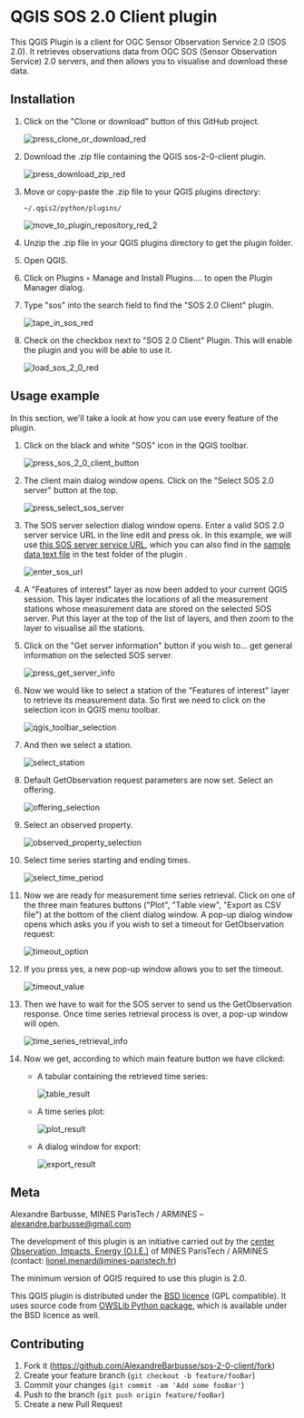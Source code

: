 # QGIS SOS 2.0 Client plugin
This QGIS Plugin is a client for OGC Sensor Observation Service 2.0 (SOS 2.0). 
It retrieves observations data from OGC SOS (Sensor Observation Service) 2.0 servers, and then allows you to visualise and download these data.     

## Installation    
1. Click on the "Clone or download" button of this GitHub project. 

   ![press_clone_or_download_red](https://user-images.githubusercontent.com/20395133/28575415-25421f3c-7151-11e7-97b4-aaf707255e0e.png)      


2. Download the .zip file containing the QGIS sos-2-0-client plugin.      

   ![press_download_zip_red](https://user-images.githubusercontent.com/20395133/28575446-3bc776e4-7151-11e7-8f17-d7d298d7f1a8.png)              

3. Move or copy-paste the .zip file to your QGIS plugins directory:
   ```
   ~/.qgis2/python/plugins/
   ```
    ![move_to_plugin_repository_red_2](https://user-images.githubusercontent.com/20395133/28575484-5273580e-7151-11e7-9512-3cb04730a730.png)      

4. Unzip the .zip file in your QGIS plugins directory to get the plugin folder.

5. Open QGIS.

6. Click on Plugins ‣ Manage and Install Plugins.... to open the Plugin Manager dialog.

7. Type "sos" into the search field to find the "SOS 2.0 Client" plugin.      

   ![tape_in_sos_red](https://user-images.githubusercontent.com/20395133/28575533-7b359a2c-7151-11e7-81bd-93d93fcbb807.png)              
   
8. Check on the checkbox next to "SOS 2.0 Client" Plugin. This will enable the plugin and you will be able to use it.          

   ![load_sos_2_0_red](https://user-images.githubusercontent.com/20395133/28575657-dd3f54ec-7151-11e7-95ab-a84fd6f78d33.png)    
   


## Usage example

In this section, we'll take a look at how you can use every feature of the plugin.

1. Click on the black and white "SOS" icon in the QGIS toolbar.                 

   ![press_sos_2_0_client_button](https://user-images.githubusercontent.com/20395133/28576345-0817b2f2-7154-11e7-859b-ac8031bead32.png)        
   
2. The client main dialog window opens. Click on the "Select SOS 2.0 server" button at the top.     

   ![press_select_sos_server](https://user-images.githubusercontent.com/20395133/28576984-b1c9dec8-7155-11e7-861d-2503abcfb8ed.png) 
   
3. The SOS server selection dialog window opens. Enter a valid SOS 2.0 server service URL in the line edit and press ok. In this example, we will use [this SOS server service URL](http://insitu.webservice-energy.org/52n-sos-webapp/sos), which you can also find in the [sample data text file](/test/sample_data.txt) in the test folder of the plugin .  

   ![enter_sos_url](https://user-images.githubusercontent.com/20395133/28578028-c29d9c5a-7158-11e7-87c9-01381ceb944f.png) 
   
4. A "Features of interest" layer as now been added to your current QGIS session. This layer indicates the locations of all the measurement stations whose measurement data are stored on the selected SOS server. Put this layer at the top of the list of layers, and then zoom to the layer to visualise all the stations.

5. Click on the "Get server information" button if you wish to... get general information on the selected SOS server.     

   ![press_get_server_info](https://user-images.githubusercontent.com/20395133/28581852-c23636e0-7163-11e7-8bb1-1e9b8e6d7ad7.png)
   
6. Now we would like to select a station of the "Features of interest" layer to retrieve its measurement data. So first we need to click on the selection icon in QGIS menu toolbar.    

   ![qgis_toolbar_selection](https://user-images.githubusercontent.com/20395133/28582596-4913e084-7166-11e7-9a37-6f83ad753167.png)    
   
7. And then we select a station.     

   ![select_station](https://user-images.githubusercontent.com/20395133/28582930-8c80f626-7167-11e7-8e4e-fd07752a71e9.png)
   
8. Default GetObservation request parameters are now set. Select an offering.     

   ![offering_selection](https://user-images.githubusercontent.com/20395133/28583494-a81ceec4-7169-11e7-820b-479c8c8c7052.png)
   
9. Select an observed property.     

   ![observed_property_selection](https://user-images.githubusercontent.com/20395133/28583677-4e8c0c68-716a-11e7-97aa-ae669b6aab2c.png)

10. Select time series starting and ending times.

    ![select_time_period](https://user-images.githubusercontent.com/20395133/28584078-b35d493a-716b-11e7-9836-e83c96c8a76d.png)
    
11. Now we are ready for measurement time series retrieval. Click on one of the three main features buttons ("Plot", "Table view", "Export as CSV file") at the bottom of the client dialog window. A pop-up dialog window opens which asks you if you wish to set a timeout for GetObservation request:

    ![timeout_option](https://user-images.githubusercontent.com/20395133/28584450-1a755bd4-716d-11e7-8969-619cf2f0c56b.png)
    
12. If you press yes, a new pop-up window allows you to set the timeout.

    ![timeout_value](https://user-images.githubusercontent.com/20395133/28584890-a2a6f1e2-716e-11e7-83cf-fab3086110b8.png)  
    
13. Then we have to wait for the SOS server to send us the GetObservation response. Once time series retrieval process is over, a pop-up window will open.

    ![time_series_retrieval_info](https://user-images.githubusercontent.com/20395133/28585100-79998624-716f-11e7-87ca-eac5a5154541.png)
    
14. Now we get, according to which main feature button we have clicked:
    
    *   A tabular containing the retrieved time series:

        ![table_result](https://user-images.githubusercontent.com/20395133/28585728-6e1206da-7171-11e7-9867-1eb27eb535ac.png) 
	
    *   A time series plot:

        ![plot_result](https://user-images.githubusercontent.com/20395133/28585838-f0b8e6d0-7171-11e7-90e7-97f0f2a0616e.png)    
     
    *   A dialog window for export:

        ![export_result](https://user-images.githubusercontent.com/20395133/28585970-6fefef48-7172-11e7-9970-8f1d749976e7.png)  


## Meta

Alexandre Barbusse, MINES ParisTech / ARMINES – alexandre.barbusse@gmail.com

The development of this plugin is an initiative carried out by the [center Observation, Impacts, Energy (O.I.E.)](http://www.mines-paristech.eu/Research-valorization/Fields-of-Research/Energy-and-processes/O.I.E.-Centre-Observation-Impacts-Energy/) of MINES ParisTech / ARMINES (contact: lionel.menard@mines-paristech.fr)

The minimum version of QGIS required to use this plugin is 2.0.

This QGIS plugin is distributed under the [BSD licence](/LICENSE) (GPL compatible). It uses source code from [OWSLib Python package](https://github.com/geopython/OWSLib), which is available under the BSD licence as well.


## Contributing

1. Fork it (<https://github.com/AlexandreBarbusse/sos-2-0-client/fork>)
2. Create your feature branch (`git checkout -b feature/fooBar`)
3. Commit your changes (`git commit -am 'Add some fooBar'`)
4. Push to the branch (`git push origin feature/fooBar`)
5. Create a new Pull Request




 
	


